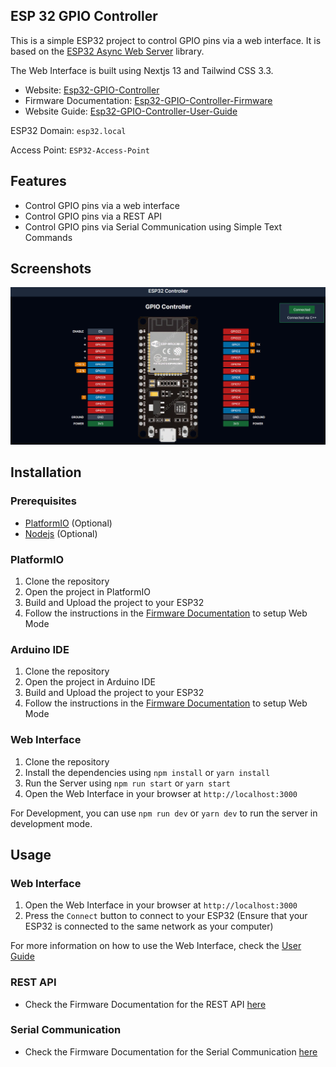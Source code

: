 ## ESP 32 GPIO Controller

This is a simple ESP32 project to control GPIO pins via a web interface. It is based on the [ESP32 Async Web Server](https://github.com/me-no-dev/ESPAsyncWebServer) library. 

The Web Interface is built using Nextjs 13 and Tailwind CSS 3.3.

- Website: [Esp32-GPIO-Controller]()
- Firmware Documentation: [Esp32-GPIO-Controller-Firmware](https://github.com/cybertechy/Esp32-GPIO-Controller/blob/1507596d296276f17998acc015322f9cb5cfb91b/Firmware/Readme.md)
- Website Guide: [Esp32-GPIO-Controller-User-Guide](https://github.com/cybertechy/Esp32-GPIO-Controller/blob/b039015ec35dde4894d6ae75ee8b7ead480a14f8/Web/README.md)

ESP32 Domain: `esp32.local`

Access Point: `ESP32-Access-Point`

## Features

- Control GPIO pins via a web interface
- Control GPIO pins via a REST API
- Control GPIO pins via Serial Communication using Simple Text Commands

## Screenshots

![Web Interface](https://github.com/cybertechy/Esp32-GPIO-Controller/blob/b039015ec35dde4894d6ae75ee8b7ead480a14f8/Images/WebPage.png)

## Installation

### Prerequisites

- [PlatformIO](https://platformio.org/) (Optional)
- [Nodejs](https://nodejs.org/en/) (Optional)

### PlatformIO

1. Clone the repository
2. Open the project in PlatformIO
3. Build and Upload the project to your ESP32
4. Follow the instructions in the [Firmware Documentation](https://github.com/cybertechy/Esp32-GPIO-Controller/blob/1507596d296276f17998acc015322f9cb5cfb91b/Firmware/Readme.md) to setup Web Mode

### Arduino IDE

1. Clone the repository
2. Open the project in Arduino IDE
3. Build and Upload the project to your ESP32
4. Follow the instructions in the [Firmware Documentation](https://github.com/cybertechy/Esp32-GPIO-Controller/blob/1507596d296276f17998acc015322f9cb5cfb91b/Firmware/Readme.md) to setup Web Mode

### Web Interface

1. Clone the repository
2. Install the dependencies using `npm install` or `yarn install`
3. Run the Server using `npm run start` or `yarn start`
4. Open the Web Interface in your browser at `http://localhost:3000`

For Development, you can use `npm run dev` or `yarn dev` to run the server in development mode.

## Usage

### Web Interface

1. Open the Web Interface in your browser at `http://localhost:3000`
2. Press the `Connect` button to connect to your ESP32 (Ensure that your ESP32 is connected to the same network as your computer)

For more information on how to use the Web Interface, check the [User Guide](https://github.com/cybertechy/Esp32-GPIO-Controller/blob/b039015ec35dde4894d6ae75ee8b7ead480a14f8/Web/README.md)

### REST API

- Check the Firmware Documentation for the REST API [here](https://github.com/cybertechy/Esp32-GPIO-Controller/blob/1507596d296276f17998acc015322f9cb5cfb91b/Firmware/Readme.md)

### Serial Communication

- Check the Firmware Documentation for the Serial Communication [here](https://github.com/cybertechy/Esp32-GPIO-Controller/blob/1507596d296276f17998acc015322f9cb5cfb91b/Firmware/Readme.md)




